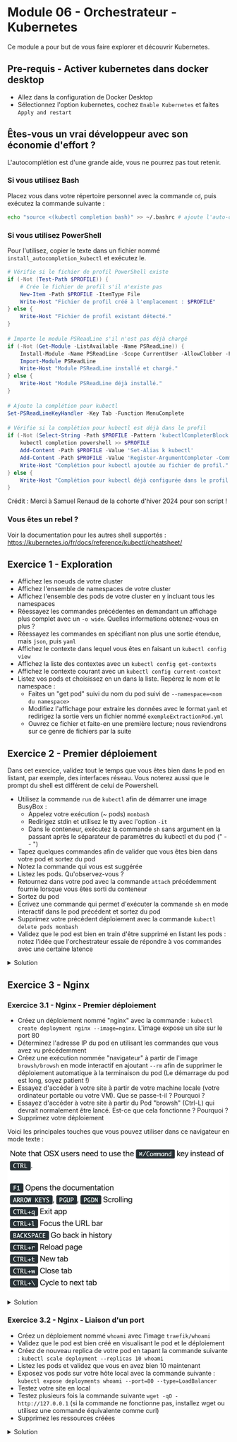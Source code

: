 # Module 06 - Orchestrateur - Kubernetes

Ce module a pour but de vous faire explorer et découvrir Kubernetes.

## Pre-requis - Activer kubernetes dans docker desktop

- Allez dans la configuration de Docker Desktop
- Sélectionnez l'option kubernetes, cochez `Enable Kubernetes` et faites `Apply and restart`

## Êtes-vous un vrai développeur avec son économie d'effort ?

L'autocomplétion est d'une grande aide, vous ne pourrez pas tout retenir.

### Si vous utilisez Bash

Placez vous dans votre répertoire personnel avec la commande `cd`, puis exécutez la commande suivante :

```bash
echo "source <(kubectl completion bash)" >> ~/.bashrc # ajoute l'auto-complétion de manière permanente à votre shell bash
```

### Si vous utilisez PowerShell

Pour l'utilisez, copier le texte dans un fichier nommé `install_autocompletion_kubectl` et exécutez le.

```powershell
# Vérifie si le fichier de profil PowerShell existe
if (-Not (Test-Path $PROFILE)) {
    # Crée le fichier de profil s'il n'existe pas
    New-Item -Path $PROFILE -ItemType File
    Write-Host "Fichier de profil créé à l'emplacement : $PROFILE"
} else {
    Write-Host "Fichier de profil existant détecté."
}

# Importe le module PSReadLine s'il n'est pas déjà chargé
if (-Not (Get-Module -ListAvailable -Name PSReadLine)) {
    Install-Module -Name PSReadLine -Scope CurrentUser -AllowClobber -Force
    Import-Module PSReadLine
    Write-Host "Module PSReadLine installé et chargé."
} else {
    Write-Host "Module PSReadLine déjà installé."
}

# Ajoute la complétion pour kubectl
Set-PSReadLineKeyHandler -Key Tab -Function MenuComplete

# Vérifie si la complétion pour kubectl est déjà dans le profil
if (-Not (Select-String -Path $PROFILE -Pattern 'kubectlCompleterBlock' -Quiet)) {
    kubectl completion powershell >> $PROFILE
    Add-Content -Path $PROFILE -Value 'Set-Alias k kubectl'
    Add-Content -Path $PROFILE -Value 'Register-ArgumentCompleter -CommandName ''k'' -ScriptBlock $__kubectlCompleterBlock'
    Write-Host "Complétion pour kubectl ajoutée au fichier de profil."
} else {
    Write-Host "Complétion pour kubectl déjà configurée dans le profil."
}
```

Crédit : Merci à Samuel Renaud de la cohorte d'hiver 2024 pour son script !

### Vous êtes un rebel ?

Voir la documentation pour les autres shell supportés : https://kubernetes.io/fr/docs/reference/kubectl/cheatsheet/

## Exercice 1 - Exploration

- Affichez les noeuds de votre cluster
- Affichez l'ensemble de namespaces de votre cluster
- Affichez l'ensemble des pods de votre cluster en y incluant tous les namespaces
- Réessayez les commandes précédentes en demandant un affichage plus complet avec un `-o wide`. Quelles informations obtenez-vous en plus ?
- Réessayez les commandes en spécifiant non plus une sortie étendue, mais `json`, puis `yaml`
- Affichez le contexte dans lequel vous êtes en faisant un ```kubectl config view```
- Affichez la liste des contextes avec un `kubectl config get-contexts`
- Affichez le contexte courant avec un `kubectl config current-context`
- Listez vos pods et choisissez en un dans la liste. Repérez le nom et le namespace :
  - Faites un "get pod" suivi du nom du pod suivi de `--namespace=<nom du namespace>`
  - Modifiez l'affichage pour extraire les données avec le format `yaml` et redirigez la sortie vers un fichier nommé `exempleExtractionPod.yml`
  - Ouvrez ce fichier et faite-en une première lecture; nous reviendrons sur ce genre de fichiers par la suite

## Exercice 2 - Premier déploiement

Dans cet exercice, validez tout le temps que vous êtes bien dans le pod en listant, par exemple, des interfaces réseau. Vous noterez aussi que le prompt du shell est différent de celui de Powershell.

- Utilisez la commande `run` de `kubectl` afin de démarrer une image BusyBox :
  - Appelez votre exécution (~ pods) `monbash`
  - Redirigez stdin et utilisez le tty avec l'option `-it`
  - Dans le conteneur, exécutez la commande `sh` sans argument en la passant après le séparateur de paramètres du kubectl et du pod (" -- ")
- Tapez quelques commandes afin de valider que vous êtes bien dans votre pod et sortez du pod
- Notez la commande qui vous est suggérée
- Listez les pods. Qu'observez-vous ?
- Retournez dans votre pod avec la commande `attach` précédemment fournie lorsque vous êtes sorti du conteneur
- Sortez du pod
- Écrivez une commande qui permet d'exécuter la commande `sh` en mode interactif dans le pod précédent et sortez du pod
- Supprimez votre précédent déploiement avec la commande `kubectl delete pods monbash`
- Validez que le pod est bien en train d'être supprimé en listant les pods : notez l'idée que l'orchestrateur essaie de répondre à vos commandes avec une certaine latence

<details>
  <summary>Solution</summary>

  ```bash
  kubectl run monbash --image=busybox -it -- sh
  kubectl get pods -o wide
  kubectl attach monbash -c monbash -it
  kubectl exec monbash -it -- sh
  ```

</details>

## Exercice 3 - Nginx

### Exercice 3.1 - Nginx - Premier déploiement

- Créez un déploiement nommé "nginx" avec la commande : ```kubectl create deployment nginx --image=nginx```. L'image expose un site sur le port 80
- Déterminez l'adresse IP du pod en utilisant les commandes que vous avez vu précédemment
- Créez une exécution nommée "navigateur" à partir de l'image `browsh/browsh` en mode interactif en ajoutant `--rm` afin de supprimer le déploiement automatique à la terminaison du pod (Le démarrage du pod est long, soyez patient !)
- Essayez d'accéder à votre site à partir de votre machine locale (votre ordinateur portable ou votre VM). Que se passe-t-il ? Pourquoi ?
- Essayez d'accéder à votre site à partir du Pod "browsh" (Ctrl-L) qui devrait normalement être lancé. Est-ce que cela fonctionne ? Pourquoi ?
- Supprimez votre déploiement

Voici les principales touches que vous pouvez utiliser dans ce navigateur en mode texte :

![Commandes Browsh](img/browsh_cmd.png)

<details>
  <summary>Solution</summary>

  ```bash
  kubectl create deployment nginx --image=nginx
  kubectl get pods -o wide # récupération de l'adresse IP du Pod.
  kubectl run navigateur --image=browsh/browsh -it --rm
  kubectl delete deployment nginx
  ```

</details>

### Exercice 3.2 - Nginx - Liaison d'un port

- Créez un déploiement nommé `whoami` avec l'image `traefik/whoami`
- Validez que le pod est bien créé en visualisant le pod et le déploiement
- Créez de nouveau replica de votre pod en tapant la commande suivante : ```kubectl scale deployment --replicas 10 whoami```
- Listez les pods et validez que vous en avez bien 10 maintenant
- Exposez vos pods sur votre hôte local avec la commande suivante : ```kubectl expose deployments whoami --port=80 --type=LoadBalancer```
- Testez votre site en local
- Testez plusieurs fois la commande suivante `wget -qO - http://127.0.0.1` (si la commande ne fonctionne pas, installez wget ou utilisez une commande équivalente comme curl)
- Supprimez les ressources créées

<details>
  <summary>Solution</summary>
  
  ```bash
  kubectl create deployment whoami --image=traefik/whoami
  kubectl get pods -o wide
  kubectl get deployments -o wide
  kubectl scale deployment --replicas 10 whoami
  kubectl expose deployments whoami --port=80 --type=LoadBalancer
  kubectl delete services whoami
  kubectl delete deployment whoami
  ```
  
</details>
